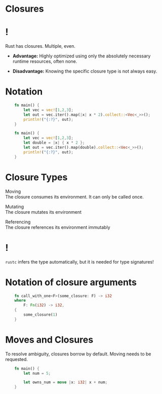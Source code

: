 # Closures

!
=

Rust has closures. Multiple, even.

-   **Advantage:** Highly optimized using only the absolutely necessary
    runtime resources, often none.

-   **Disadvantage:** Knowing the specific closure type is not always
    easy.

Notation
========

```rust
    fn main() {
        let vec = vec![1,2,3];
        let out = vec.iter().map(|x| x * 2).collect::<Vec<_>>();
        println!("{:?}", out);
    }
```

```rust
    fn main() {
        let vec = vec![1,2,3];
        let double = |x| { x * 2 };
        let out = vec.iter().map(double).collect::<Vec<_>>();
        println!("{:?}", out);
    }
```
Closure Types
=============

Moving  
The closure consumes its environment. It can only be called once.

Mutating  
The closure mutates its environment

Referencing  
The closure references its environment immutably

!
=

`rustc` infers the type automatically, but it is needed for type
signatures!

Notation of closure arguments
=============================

```rust
    fn call_with_one<F>(some_closure: F) -> i32
    where
        F: Fn(i32) -> i32,
    {
        some_closure(1)
    }
```
Moves and Closures
==================

To resolve ambiguity, closures borrow by default. Moving needs to be
requested.

```rust
    fn main() {
        let num = 5;

        let owns_num = move |x: i32| x + num;
    }
```
